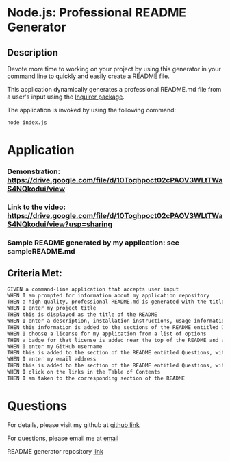 # Node.js: Professional README Generator

## Description

Devote more time to working on your project by using this generator in your command line to quickly and easily create a README file.

This application dynamically generates a professional README.md file from a user's input using the [Inquirer package](https://www.npmjs.com/package/inquirer). 

The application is invoked by using the following command:

```bash
node index.js
```

# Application

### Demonstration: https://drive.google.com/file/d/10Toghpoct02cPAOV3WLtTWaS4NQkodui/view 
### Link to the video: https://drive.google.com/file/d/10Toghpoct02cPAOV3WLtTWaS4NQkodui/view?usp=sharing
### Sample README generated by my application: see sampleREADME.md

## Criteria Met:

```md
GIVEN a command-line application that accepts user input
WHEN I am prompted for information about my application repository
THEN a high-quality, professional README.md is generated with the title of my project and sections entitled Description, Table of Contents, Installation, Usage, License, Contributing, Tests, and Questions
WHEN I enter my project title
THEN this is displayed as the title of the README
WHEN I enter a description, installation instructions, usage information, contribution guidelines, and test instructions
THEN this information is added to the sections of the README entitled Description, Installation, Usage, Contributing, and Tests
WHEN I choose a license for my application from a list of options
THEN a badge for that license is added near the top of the README and a notice is added to the section of the README entitled License that explains which license the application is covered under
WHEN I enter my GitHub username
THEN this is added to the section of the README entitled Questions, with a link to my GitHub profile
WHEN I enter my email address
THEN this is added to the section of the README entitled Questions, with instructions on how to reach me with additional questions
WHEN I click on the links in the Table of Contents
THEN I am taken to the corresponding section of the README
```
# Questions 

  For details, please visit my github at [github link](https://github.com/sophiadelarosa) 


  For questions, please email me at [email](mailto:sophial.delarosa@gmail.com) 

  README generator repository [link](https://github.com/sophiadelarosa/readmegenerator)
